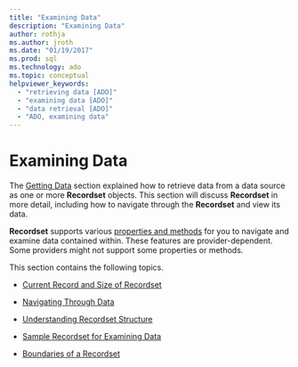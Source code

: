```yaml
---
title: "Examining Data"
description: "Examining Data"
author: rothja
ms.author: jroth
ms.date: "01/19/2017"
ms.prod: sql
ms.technology: ado
ms.topic: conceptual
helpviewer_keywords:
  - "retrieving data [ADO]"
  - "examining data [ADO]"
  - "data retrieval [ADO]"
  - "ADO, examining data"
---
```

# Examining Data
The [Getting Data](./getting-data.md) section explained how to retrieve data from a data source as one or more **Recordset** objects. This section will discuss **Recordset** in more detail, including how to navigate through the **Recordset** and view its data.  
  
 **Recordset** supports various [properties and methods](../../reference/ado-api/recordset-object-properties-methods-and-events.md) for you to navigate and examine data contained within. These features are provider-dependent. Some providers might not support some properties or methods.  
  
 This section contains the following topics.  
  
-   [Current Record and Size of Recordset](./current-record-and-size-of-recordset.md)  
  
-   [Navigating Through Data](./navigating-through-data.md)  
  
-   [Understanding Recordset Structure](./understanding-recordset-structure.md)  
  
-   [Sample Recordset for Examining Data](./sample-recordset-for-examining-data.md)  
  
-   [Boundaries of a Recordset](./boundaries-of-a-recordset.md)